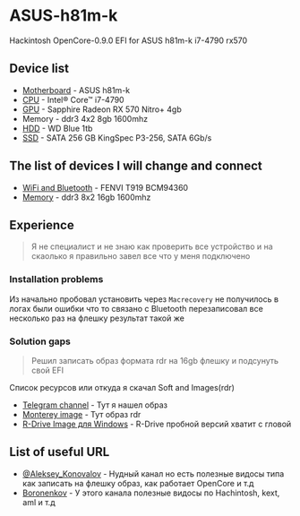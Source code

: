 # ASUS-h81m-k
Hackintosh OpenCore-0.9.0 EFI for ASUS h81m-k i7-4790 rx570


## Device list
- [Motherboard](https://www.asus.com/ru/motherboards-components/motherboards/business/h81mk/) - ASUS h81m-k
- [CPU](https://ark.intel.com/content/www/ru/ru/ark/products/80806/intel-core-i74790-processor-8m-cache-up-to-4-00-ghz.html) - Intel® Core™ i7-4790
- [GPU](https://www.sapphiretech.com/ru-ru/consumer/nitro-rx-570-4g-g5-oc) - Sapphire Radeon RX 570 Nitro+ 4gb
- Memory - ddr3 4x2 8gb 1600mhz
- [HDD](https://shop.kz/offer/zhestkiy-disk-hdd-1000-gb-western-digital-wd10ezex-3-5-64mb-sata-iii-blue/) - WD Blue 1tb
- [SSD](https://www.kingspec.com/product/2-5-inch-p3-ssd.html) - SATA  256 GB KingSpec P3-256, SATA 6Gb/s


## The list of devices I will change and connect
- [WiFi and Bluetooth](https://aliexpress.ru/item/32746786692.html?spm=a2g2w.orderdetail.0.0.51534aa6BlpgDm&sku_id=12000029914879486) - FENVI T919 BCM94360
- [Memory](https://shop.kz/offer/ddr-3-dimm-8gb-1600mhz-pc12800-apacer-box/) - ddr3 8x2 16gb 1600mhz

## Experience
> Я не специалист и не знаю как проверить все устройство и на скаолько я правильно завел все что у меня подключено

### Installation problems
Из начально пробовал установить через `Macrecovery` не получилось в логах были ошибки что то связано с Bluetooth перезаписовал все несколько раз на флешку результат такой же 

### Solution gaps
> Решил записать образ формата rdr на 16gb флешку и подсунуть свой EFI 

Список ресурсов или откуда я скачал Soft and Images(rdr)
- [Telegram channel](https://t.me/MacWin21) - Тут я нашел образ
- [Monterey image](https://drive.google.com/drive/folders/1R8CjFun9307mMlhkHwkEvKyfEMm95w-W) - Тут образ rdr
- [R-Drive Image для Windows](https://www.softportal.com/software-39233-r-drive-image.html) - R-Drive пробной версий хватит с гловой

## List of useful URL
- [@Aleksey_Konovalov](https://www.youtube.com/@Aleksey_Konovalov) - Нудный канал но есть полезные видосы типа как записать на флешку образ, как работает OpenCore и т.д
- [Boronenkov](https://www.youtube.com/@Boronenkov) - У этого канала полезные видосы по Hachintosh, kext, aml и т.д
